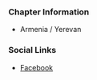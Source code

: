 ### Chapter Information
* Armenia / Yerevan

### Social Links

* [Facebook](https://www.facebook.com/groups/OWASP.Armenia/)
